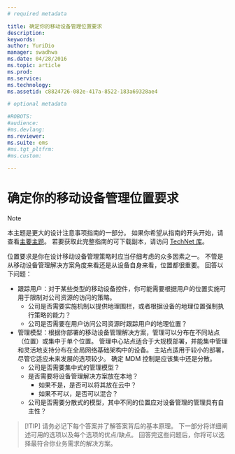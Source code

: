 ```yaml
---
# required metadata

title: 确定你的移动设备管理位置要求
description:
keywords:
author: YuriDio
manager: swadhwa
ms.date: 04/28/2016
ms.topic: article
ms.prod:
ms.service:
ms.technology:
ms.assetid: c8824726-082e-417a-8522-183a69328ae4

# optional metadata

#ROBOTS:
#audience:
#ms.devlang:
ms.reviewer: 
ms.suite: ems
#ms.tgt_pltfrm:
#ms.custom:

---
```


# 确定你的移动设备管理位置要求

>[!NOTE]
>本主题是更大的设计注意事项指南的一部分。 如果你希望从指南的开头开始，请查看[主要主题](mdm-design-considerations-guide.md)。 若要获取此完整指南的可下载副本，请访问 [TechNet 库](https://gallery.technet.microsoft.com/Mobile-Device-Management-7d401582)。

位置要求是你在设计移动设备管理策略时应当仔细考虑的众多因素之一。 不管是从移动设备管理解决方案角度来看还是从设备自身来看，位置都很重要。 回答以下问题：

- 跟踪用户：对于某些类型的移动设备控件，你可能需要根据用户的位置实施可用于限制对公司资源的访问的策略。
    - 公司是否需要实施机制以提供地理围栏，或者根据设备的地理位置强制执行策略的能力？ 
    - 公司是否需要在用户访问公司资源时跟踪用户的地理位置？
- 管理模型：根据你部署的移动设备管理解决方案，管理可以分布在不同站点（位置）或集中于单个位置。 管理中心站点适合于大规模部署，并能集中管理和灵活地支持分布在全局网络基础架构中的设备。 主站点适用于较小的部署，尽管它适应未来发展的选项较少。 确定 MDM 控制是应该集中还是分散。
    - 公司是否需要集中式的管理模型？
    - 是否需要将设备管理解决方案放在本地？
        - 如果不是，是否可以将其放在云中？
        - 如果不可以，是否可以混合？
    - 公司是否需要分散式的模型，其中不同的位置应对设备管理的管理具有自主性？

>[!TIP] 请务必记下每个答案并了解答案背后的基本原理。 下一部分将详细阐述可用的选项以及每个选项的优点/缺点。  回答完这些问题后，你将可以选择最符合你业务需求的解决方案。



<!--HONumber=Apr16_HO2-->


